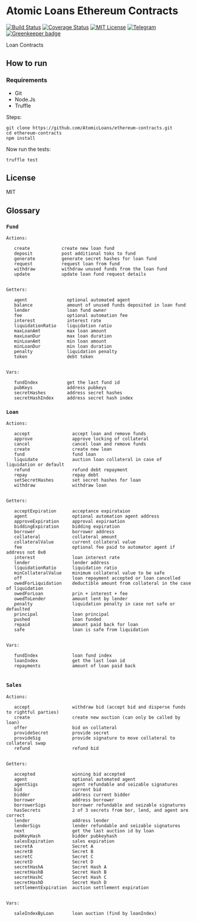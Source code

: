 
# Atomic Loans Ethereum Contracts

[![Build Status](https://travis-ci.org/AtomicLoans/atomicloans-eth-contracts.svg?branch=master)](https://travis-ci.org/AtomicLoans/atomicloans-eth-contracts)
[![Coverage Status](https://coveralls.io/repos/github/AtomicLoans/atomicloans-eth-contracts/badge.svg)](https://coveralls.io/github/AtomicLoans/atomicloans-eth-contracts)
[![MIT License](https://img.shields.io/badge/license-MIT-brightgreen.svg)](./LICENSE.md)
[![Telegram](https://img.shields.io/badge/chat-on%20telegram-blue.svg)](https://t.me/Atomic_Loans)
[![Greenkeeper badge](https://badges.greenkeeper.io/AtomicLoans/atomicloans-eth-contracts.svg)](https://greenkeeper.io/)

Loan Contracts

## How to run

### Requirements

- Git
- Node.Js
- Truffle

Steps:

```
git clone https://github.com/AtomicLoans/ethereum-contracts.git
cd ethereum-contracts
npm install
```

Now run the tests:

`truffle test`

## License

MIT

## Glossary

### `Fund`
```
Actions:

   create            create new loan fund
   deposit           post additional toks to fund
   generate          generate secret hashes for loan fund
   request           request loan from fund
   withdraw          withdraw unused funds from the loan fund
   update            update loan fund request details


Getters:

   agent               optional automated agent
   balance             amount of unused funds deposited in loan fund
   lender              loan fund owner
   fee                 optional automation fee
   interest            interest rate
   liquidationRatio    liquidation ratio
   maxLoanAmt          max loan amount
   maxLoanDur          max loan duration
   minLoanAmt          min loan amount
   minLoanDur          min loan duration
   penalty             liquidation penalty
   token               debt token


Vars:

   fundIndex           get the last fund id
   pubKeys             address pubkeys
   secretHashes        address secret hashes
   secretHashIndex     address secret hash index

```


### `Loan`
```
Actions:

   accept                accept loan and remove funds
   approve               approve locking of collateral
   cancel                cancel loan and remove funds
   create                create new loan
   fund                  fund loan
   liquidate             auction loan collateral in case of liquidation or default
   refund                refund debt repayment 
   repay                 repay debt
   setSecretHashes       set secret hashes for loan
   withdraw              withdraw loan


Getters:

   acceptExpiration      acceptance expirataion
   agent                 optional automation agent address
   approveExpiration     approval expiraation
   biddingExpiration     bidding expiration
   borrower              borrower address
   collateral            collateral amount
   collateralValue       current collateral value
   fee                   optional fee paid to automator agent if address not 0x0
   interest              loan interest rate
   lender                lender address
   liquidationRatio      liquidation ratio
   minCollateralValue    minimum collateral value to be safe
   off                   loan repayment accepted or loan cancelled
   owedForLiquidation    deductible amount from collateral in the case of liquidation
   owedForLoan           prin + interest + fee
   owedToLender          amount lent by lender
   penalty               liquidation penalty in case not safe or defaulted
   principal             loan principal
   pushed                loan funded
   repaid                amount paid back for loan
   safe                  loan is safe from liquidation


Vars:

   fundIndex             loan fund index
   loanIndex             get the last loan id
   repayments            amount of loan paid back
   
```

### `Sales`
```
Actions:

   accept                withdraw bid (accept bid and disperse funds to rightful parties)
   create                create new auction (can only be called by loan)
   offer                 bid on collateral
   provideSecret         provide secret
   provideSig            provide signature to move collateral to collateral swap
   refund                refund bid


Getters:

   accepted              winning bid accepted
   agent                 optional automated agent
   agentSigs             agent refundable and seizable signatures
   bid                   current bid
   bidder                address current bidder
   borrower              address borrower
   borrowerSigs          borrower refundable and seizable signatures
   hasSecrets            2 of 3 secrets from bor, lend, and agent are correct
   lender                address lender
   lenderSigs            lender refundable and seizable signatures
   next                  get the last auction id by loan
   pubKeyHash            bidder pubkeyhash
   salesExpiration       sales expiration
   secretA               Secret A
   secretB               Secret B
   secretC               Secret C
   secretD               Secret D
   secretHashA           Secret Hash A
   secretHashB           Secret Hash B
   secretHashC           Secret Hash C
   secretHashD           Secret Hash D
   settlementExpiration  auction settlement expiration
   
   
Vars:

   saleIndexByLoan       loan auction (find by loanIndex)

```

